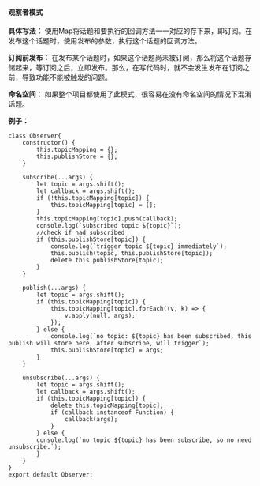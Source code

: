 #### 观察者模式

**具体写法：** 使用Map将话题和要执行的回调方法一一对应的存下来，即订阅。在发布这个话题时，使用发布的参数，执行这个话题的回调方法。

**订阅前发布：** 在发布某个话题时，如果这个话题尚未被订阅，那么将这个话题存储起来，等订阅之后，立即发布。那么，在写代码时，就不会发生发布在订阅之前，导致功能不能被触发的问题。

**命名空间：** 如果整个项目都使用了此模式，很容易在没有命名空间的情况下混淆话题。

**例子：**

	class Observer{
		constructor() {
			this.topicMapping = {};
			this.publishStore = {};
		}	  

		subscribe(...args) {
			let topic = args.shift();
			let callback = args.shift();
			if (!this.topicMapping[topic]) {
				this.topicMapping[topic] = [];
			}
			this.topicMapping[topic].push(callback);
			console.log(`subscribed topic ${topic}`);
			//check if had subscribed
			if (this.publishStore[topic]) {
				console.log(`trigger topic ${topic} immediately`);
				this.publish(topic, this.publishStore[topic]);
				delete this.publishStore[topic];
			}
		}
	  
		publish(...args) {
			let topic = args.shift();
			if (this.topicMapping[topic]) {
				this.topicMapping[topic].forEach((v, k) => {
					v.apply(null, args);
				});
			} else {
				console.log(`no topic: ${topic} has been subscribed, this publish will store here, after subscribe, will trigger`);
				this.publishStore[topic] = args;
			}
		}
	  
		unsubscribe(...args) {
			let topic = args.shift();
			let callback = args.shift();
			if (this.topicMapping[topic]) {
				delete this.topicMapping[topic];
				if (callback instanceof Function) {
					callback(args);
				}
			} else {
			console.log(`no topic ${topic} has been subscribe, so no need unsubscribe.`);
			}
		}
	}
	export default Observer;
<!--stackedit_data:
eyJoaXN0b3J5IjpbLTI4Mjc2NzM3XX0=
-->